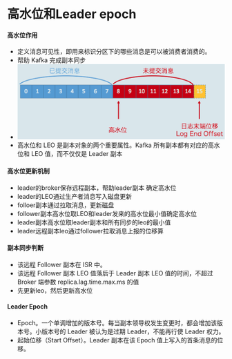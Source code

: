 # 高水位和Leader epoch
#### 高水位作用
* 定义消息可见性，即用来标识分区下的哪些消息是可以被消费者消费的。
* 帮助 Kafka 完成副本同步
* ![c2243d5887f0ca7a20a524914b85a8dd](media/15649289939803/c2243d5887f0ca7a20a524914b85a8dd.png)
* 高水位和 LEO 是副本对象的两个重要属性。Kafka 所有副本都有对应的高水位和 LEO 值，而不仅仅是 Leader 副本

#### 高水位更新机制
* leader的broker保存远程副本，帮助leader副本 确定高水位
* leader的LEO通过生产者消息写入磁盘更新
* folloer副本通过拉取消息，更新磁盘
* follower副本高水位取LEO和leader发来的高水位最小值确定高水位
* leader副本高水位取leader副本和所有同步的leo的最小值
* leader远程副本leo通过follower拉取消息上报的位移算

#### 副本同步判断
* 该远程 Follower 副本在 ISR 中。
* 该远程 Follower 副本 LEO 值落后于 Leader 副本 LEO 值的时间，不超过 Broker 端参数 replica.lag.time.max.ms 的值
* 先更新leo，然后更新高水位

#### Leader Epoch
* Epoch。一个单调增加的版本号。每当副本领导权发生变更时，都会增加该版本号。小版本号的 Leader 被认为是过期 Leader，不能再行使 Leader 权力。
* 起始位移（Start Offset）。Leader 副本在该 Epoch 值上写入的首条消息的位移。